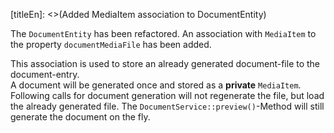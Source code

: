 [titleEn]: <>(Added MediaItem association to DocumentEntity)

The `DocumentEntity` has been refactored. An association with `MediaItem` to the property `documentMediaFile` has been added.

This association is used to store an already generated document-file to the document-entry.  
A document will be generated once and stored as a **private** `MediaItem`. Following calls for document generation will not regenerate the file, but load the already generated file.
The `DocumentService::preview()`-Method will still generate the document on the fly.